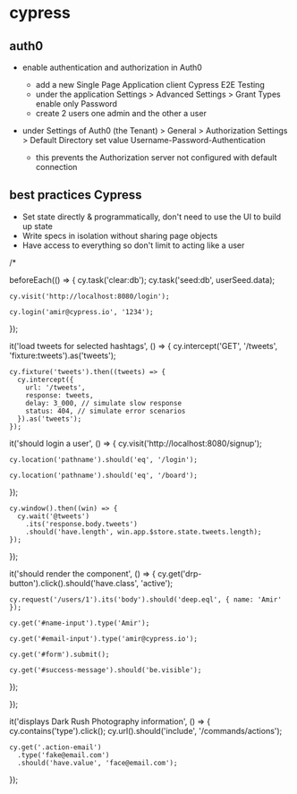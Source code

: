 # cypress

## auth0

- enable authentication and authorization in Auth0

  - add a new Single Page Application client Cypress E2E Testing
  - under the application Settings > Advanced Settings > Grant Types enable only Password
  - create 2 users one admin and the other a user

- under Settings of Auth0 (the Tenant) > General > Authorization Settings > Default Directory set value Username-Password-Authentication
  - this prevents the Authorization server not configured with default connection

## best practices Cypress

- Set state directly & programmatically, don't need to use the UI to build up state
- Write specs in isolation without sharing page objects
- Have access to everything so don't limit to acting like a user

/\*

beforeEach(() => {
cy.task('clear:db');
cy.task('seed:db', userSeed.data);

    cy.visit('http://localhost:8080/login');

    cy.login('amir@cypress.io', '1234');

});

it('load tweets for selected hashtags', () => {
cy.intercept('GET', '/tweets', 'fixture:tweets').as('tweets');

    cy.fixture('tweets').then((tweets) => {
      cy.intercept({
        url: '/tweets',
        response: tweets,
        delay: 3_000, // simulate slow response
        status: 404, // simulate error scenarios
      }).as('tweets');
    });

it('should login a user', () => {
cy.visit('http://localhost:8080/signup');

    cy.location('pathname').should('eq', '/login');

    cy.location('pathname').should('eq', '/board');

});

    cy.window().then((win) => {
      cy.wait('@tweets')
        .its('response.body.tweets')
        .should('have.length', win.app.$store.state.tweets.length);
    });

});

it('should render the component', () => {
cy.get('drp-button').click().should('have.class', 'active');

    cy.request('/users/1').its('body').should('deep.eql', { name: 'Amir' });

    cy.get('#name-input').type('Amir');

    cy.get('#email-input').type('amir@cypress.io');

    cy.get('#form').submit();

    cy.get('#success-message').should('be.visible');

});

});

it('displays Dark Rush Photography information', () => {
cy.contains('type').click();
cy.url().should('include', '/commands/actions');

    cy.get('.action-email')
      .type('fake@email.com')
      .should('have.value', 'face@email.com');

});
